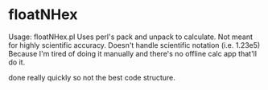 # floatNHex
Usage: floatNHex.pl <hex or float>
Uses perl's pack and unpack to calculate. Not meant for highly scientific accuracy.
Doesn't handle scientific notation (i.e. 1.23e5) 
Because I'm tired of doing it manually and there's no offline calc app that'll do it.

done really quickly so not the best code structure.

